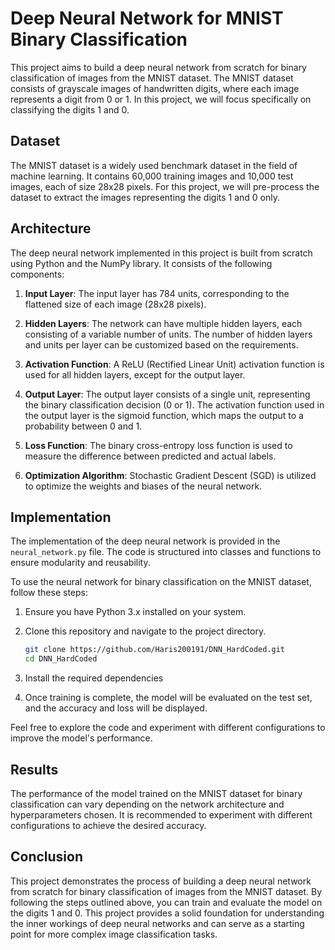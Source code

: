 # Deep Neural Network for MNIST Binary Classification

This project aims to build a deep neural network from scratch for binary classification of images from the MNIST dataset. The MNIST dataset consists of grayscale images of handwritten digits, where each image represents a digit from 0 or 1. In this project, we will focus specifically on classifying the digits 1 and 0.

## Dataset

The MNIST dataset is a widely used benchmark dataset in the field of machine learning. It contains 60,000 training images and 10,000 test images, each of size 28x28 pixels. For this project, we will pre-process the dataset to extract the images representing the digits 1 and 0 only.

## Architecture

The deep neural network implemented in this project is built from scratch using Python and the NumPy library. It consists of the following components:

1. **Input Layer**: The input layer has 784 units, corresponding to the flattened size of each image (28x28 pixels).

2. **Hidden Layers**: The network can have multiple hidden layers, each consisting of a variable number of units. The number of hidden layers and units per layer can be customized based on the requirements.

3. **Activation Function**: A ReLU (Rectified Linear Unit) activation function is used for all hidden layers, except for the output layer.

4. **Output Layer**: The output layer consists of a single unit, representing the binary classification decision (0 or 1). The activation function used in the output layer is the sigmoid function, which maps the output to a probability between 0 and 1.

5. **Loss Function**: The binary cross-entropy loss function is used to measure the difference between predicted and actual labels.

6. **Optimization Algorithm**: Stochastic Gradient Descent (SGD) is utilized to optimize the weights and biases of the neural network.

## Implementation

The implementation of the deep neural network is provided in the `neural_network.py` file. The code is structured into classes and functions to ensure modularity and reusability.

To use the neural network for binary classification on the MNIST dataset, follow these steps:

1. Ensure you have Python 3.x installed on your system.

2. Clone this repository and navigate to the project directory.

   ```bash
   git clone https://github.com/Haris200191/DNN_HardCoded.git
   cd DNN_HardCoded
   ```

3. Install the required dependencies 

4. Once training is complete, the model will be evaluated on the test set, and the accuracy and loss will be displayed.

Feel free to explore the code and experiment with different configurations to improve the model's performance.

## Results

The performance of the model trained on the MNIST dataset for binary classification can vary depending on the network architecture and hyperparameters chosen. It is recommended to experiment with different configurations to achieve the desired accuracy.

## Conclusion

This project demonstrates the process of building a deep neural network from scratch for binary classification of images from the MNIST dataset. By following the steps outlined above, you can train and evaluate the model on the digits 1 and 0. This project provides a solid foundation for understanding the inner workings of deep neural networks and can serve as a starting point for more complex image classification tasks.
